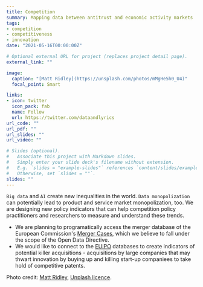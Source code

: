 ```yaml
---
title: Competition
summary: Mapping data between antitrust and economic activity markets
tags:
- competition
- competitiveness
- innovation
date: "2021-05-16T00:00:00Z"

# Optional external URL for project (replaces project detail page).
external_link: ""

image:
  caption: "[Matt Ridley](https://unsplash.com/photos/mMgHe5h0_U4)"
  focal_point: Smart

links:
- icon: twitter
  icon_pack: fab
  name: Follow
  url: https://twitter.com/dataandlyrics
url_code: ""
url_pdf: ""
url_slides: ""
url_video: ""

# Slides (optional).
#   Associate this project with Markdown slides.
#   Simply enter your slide deck's filename without extension.
#   E.g. `slides = "example-slides"` references `content/slides/example-slides.md`.
#   Otherwise, set `slides = ""`.
slides: ""
---
```


`Big data` and `AI` create new inequalities in the world. `Data monopolization` can potentially lead to product and service market monopolization, too.  We are designing new policy indicators that can help competition policy practitioners and researchers to measure and understand these trends.

- We are planning to programatically access the merger database of the European Commission's [Merger Cases](https://ec.europa.eu/competition/elojade/isef/index.cfm?clear=1&policy_area_id=2), which we believe to fall under the scope of the Open Data Directive.
- We would like to connect to the [EUIPO](https://euipo.europa.eu/ohimportal/en/databases) databases to create indicators of potential killer acquisitions - acquisitions by large companies that may thwart innovation by buying up and killing start-up companiees to take hold of competitive patents.

Photo credit: [Matt Ridley](https://unsplash.com/photos/mMgHe5h0_U4), [Unplash licence](https://unsplash.com/license). 

